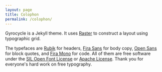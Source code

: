 ```yaml
---
layout: page
title: Colophon
permalink: /colophon/
---
```


Gyrocycle is a Jekyll theme. It uses [Raster](https://github.com/robenkleene/raster) to construct a layout using typographic grid.

The typefaces are [Rubik][rubik] for headers, [Fira Sans][firasans] for body copy, [Open Sans][opensans] for block quotes, and [Fira Mono][firamono] for code. All of them are free software under the [SIL Open Font License](https://en.wikipedia.org/wiki/SIL_Open_Font_License) or [Apache License](https://www.apache.org/licenses/LICENSE-2.0.html). Thank you for everyone's hard work on free typography.

[rubik]: https://github.com/googlefonts/rubik "Rubik"
[opensans]: https://github.com/google/fonts/ "Open Sans"
[firasans]: https://github.com/mozilla/Fira "Fira Sans"
[firamono]: https://github.com/mozilla/Fira "Fira Mono"

